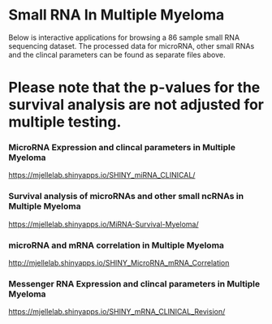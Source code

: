 # Small RNA In Multiple Myeloma

Below is interactive applications for browsing a 86 sample small RNA sequencing dataset. 
The processed data for microRNA, other small RNAs and the clincal parameters can be found as separate files above. 

# Please note that the p-values for the survival analysis are not adjusted for multiple testing. 

### MicroRNA Expression and clincal parameters in Multiple Myeloma
https://mjellelab.shinyapps.io/SHINY_miRNA_CLINICAL/

### Survival analysis of microRNAs and other small ncRNAs  in Multiple Myeloma
https://mjellelab.shinyapps.io/MiRNA-Survival-Myeloma/

### microRNA and mRNA correlation in Multiple Myeloma #########
http://mjellelab.shinyapps.io/SHINY_MicroRNA_mRNA_Correlation

### Messenger RNA Expression and clincal parameters in Multiple Myeloma
https://mjellelab.shinyapps.io/SHINY_mRNA_CLINICAL_Revision/
